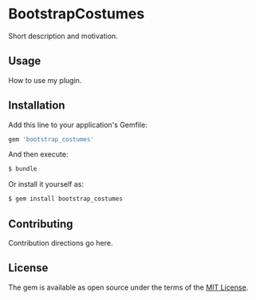 # BootstrapCostumes
Short description and motivation.

## Usage
How to use my plugin.

## Installation
Add this line to your application's Gemfile:

```ruby
gem 'bootstrap_costumes'
```

And then execute:
```bash
$ bundle
```

Or install it yourself as:
```bash
$ gem install bootstrap_costumes
```

## Contributing
Contribution directions go here.

## License
The gem is available as open source under the terms of the [MIT License](https://opensource.org/licenses/MIT).
